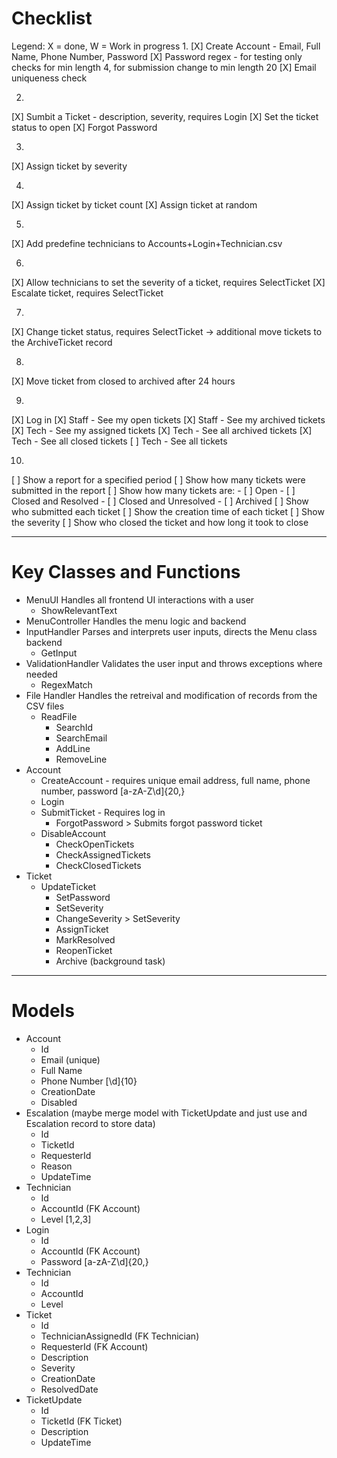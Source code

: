 # Checklist
Legend: X = done, W = Work in progress
1.
[X] Create Account - Email, Full Name, Phone Number, Password
[X] Password regex - for testing only checks for min length 4, for submission change to min length 20
[X] Email uniqueness check

2.
[X] Sumbit a Ticket - description, severity, requires Login
[X] Set the ticket status to open
[X] Forgot Password

3.
[X] Assign ticket by severity

4.
[X] Assign ticket by ticket count
[X] Assign ticket at random

5.
[X] Add predefine technicians to Accounts+Login+Technician.csv

6.
[X] Allow technicians to set the severity of a ticket, requires SelectTicket
[X] Escalate ticket, requires SelectTicket

7.
[X] Change ticket status, requires SelectTicket
-> additional move tickets to the ArchiveTicket record

8.
[X] Move ticket from closed to archived after 24 hours

9.
[X] Log in
[X] Staff - See my open tickets
[X] Staff - See my archived tickets
[X] Tech - See my assigned tickets
[X] Tech - See all archived tickets
[X] Tech - See all closed tickets
[ ] Tech - See all tickets

10.
[ ] Show a report for a specified period
[ ] Show how many tickets were submitted in the report
[ ] Show how many tickets are:
	- [ ] Open
	- [ ] Closed and Resolved
	- [ ] Closed and Unresolved
	- [ ] Archived
[ ] Show who submitted each ticket
[ ] Show the creation time of each ticket
[ ] Show the severity
[ ] Show who closed the ticket and how long it took to close

---
# Key Classes and Functions
- MenuUI
  Handles all frontend UI interactions with a user
	- ShowRelevantText
- MenuController
  Handles the menu logic and backend
- InputHandler
	Parses and interprets user inputs, directs the Menu class backend
  - GetInput
- ValidationHandler
  Validates the user input and throws exceptions where needed
  - RegexMatch
- File Handler
  Handles the retreival and modification of records from the CSV files
  - ReadFile
	- SearchId
	- SearchEmail
	- AddLine
	- RemoveLine
- Account
  - CreateAccount - requires unique email address, full name, phone number, password [a-zA-Z\d]{20,}
  - Login
  - SubmitTicket - Requires log in
	- ForgotPassword > Submits forgot password ticket
  - DisableAccount
	- CheckOpenTickets
	- CheckAssignedTickets
	- CheckClosedTickets
- Ticket
  - UpdateTicket
	- SetPassword
	- SetSeverity
	- ChangeSeverity > SetSeverity
	- AssignTicket
	- MarkResolved
	- ReopenTicket
	- Archive (background task)

---
# Models
- Account
	- Id
	- Email (unique)
	- Full Name
	- Phone Number [\d]{10}
	- CreationDate
	- Disabled
- Escalation (maybe merge model with TicketUpdate and just use and Escalation record to store data)
	- Id
	- TicketId
	- RequesterId
	- Reason
	- UpdateTime
- Technician
	- Id
	- AccountId (FK Account)
	- Level [1,2,3]
- Login
	- Id
	- AccountId (FK Account)
	- Password [a-zA-Z\d]{20,}
- Technician
	- Id
	- AccountId
	- Level
- Ticket
	- Id
	- TechnicianAssignedId (FK Technician)
	- RequesterId (FK Account)
	- Description
	- Severity
	- CreationDate
	- ResolvedDate
- TicketUpdate
	- Id
	- TicketId (FK Ticket)
	- Description
	- UpdateTime

